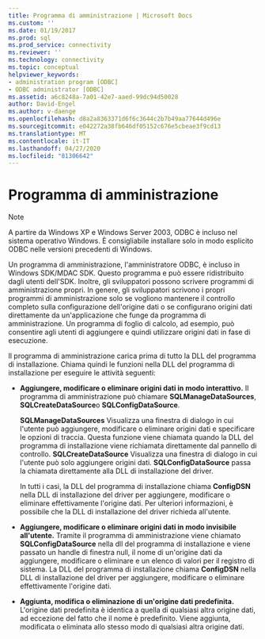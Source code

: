 ```yaml
---
title: Programma di amministrazione | Microsoft Docs
ms.custom: ''
ms.date: 01/19/2017
ms.prod: sql
ms.prod_service: connectivity
ms.reviewer: ''
ms.technology: connectivity
ms.topic: conceptual
helpviewer_keywords:
- administration program [ODBC]
- ODBC administrator [ODBC]
ms.assetid: a6c8248a-7a01-42e7-aaed-99dc94d50028
author: David-Engel
ms.author: v-daenge
ms.openlocfilehash: d8a2a8363371d6f6c3644c2b7b49aa77644d496e
ms.sourcegitcommit: e042272a38fb646df05152c676e5cbeae3f9cd13
ms.translationtype: MT
ms.contentlocale: it-IT
ms.lasthandoff: 04/27/2020
ms.locfileid: "81306642"
---
```

# <a name="administration-program"></a>Programma di amministrazione
> [!NOTE]  
>  A partire da Windows XP e Windows Server 2003, ODBC è incluso nel sistema operativo Windows. È consigliabile installare solo in modo esplicito ODBC nelle versioni precedenti di Windows.  
  
 Un programma di amministrazione, l'amministratore ODBC, è incluso in Windows SDK/MDAC SDK. Questo programma e può essere ridistribuito dagli utenti dell'SDK. Inoltre, gli sviluppatori possono scrivere programmi di amministrazione propri. In genere, gli sviluppatori scrivono i propri programmi di amministrazione solo se vogliono mantenere il controllo completo sulla configurazione dell'origine dati o se configurano origini dati direttamente da un'applicazione che funge da programma di amministrazione. Un programma di foglio di calcolo, ad esempio, può consentire agli utenti di aggiungere e quindi utilizzare origini dati in fase di esecuzione.  
  
 Il programma di amministrazione carica prima di tutto la DLL del programma di installazione. Chiama quindi le funzioni nella DLL del programma di installazione per eseguire le attività seguenti:  
  
-   **Aggiungere, modificare o eliminare origini dati in modo interattivo.** Il programma di amministrazione può chiamare **SQLManageDataSources**, **SQLCreateDataSource**o **SQLConfigDataSource**.  
  
     **SQLManageDataSources** Visualizza una finestra di dialogo in cui l'utente può aggiungere, modificare o eliminare origini dati e specificare le opzioni di traccia. Questa funzione viene chiamata quando la DLL del programma di installazione viene richiamata direttamente dal pannello di controllo. **SQLCreateDataSource** Visualizza una finestra di dialogo in cui l'utente può solo aggiungere origini dati. **SQLConfigDataSource** passa la chiamata direttamente alla DLL di installazione del driver.  
  
     In tutti i casi, la DLL del programma di installazione chiama **ConfigDSN** nella DLL di installazione del driver per aggiungere, modificare o eliminare effettivamente l'origine dati. Per ulteriori informazioni, è possibile che la DLL di installazione del driver richieda all'utente.  
  
-   **Aggiungere, modificare o eliminare origini dati in modo invisibile all'utente.** Tramite il programma di amministrazione viene chiamato **SQLConfigDataSource** nella dll del programma di installazione e viene passato un handle di finestra null, il nome di un'origine dati da aggiungere, modificare o eliminare e un elenco di valori per il registro di sistema. La DLL del programma di installazione chiama **ConfigDSN** nella DLL di installazione del driver per aggiungere, modificare o eliminare effettivamente l'origine dati.  
  
-   **Aggiunta, modifica o eliminazione di un'origine dati predefinita.** L'origine dati predefinita è identica a quella di qualsiasi altra origine dati, ad eccezione del fatto che il nome è predefinito. Viene aggiunta, modificata o eliminata allo stesso modo di qualsiasi altra origine dati.
